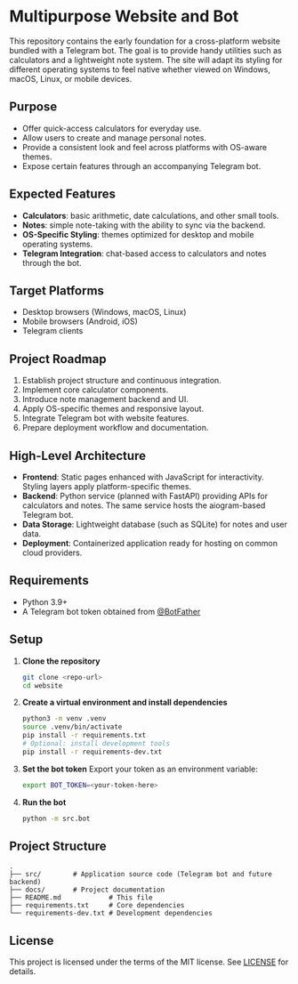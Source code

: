 # Multipurpose Website and Bot

This repository contains the early foundation for a cross-platform website bundled with a Telegram bot. The goal is to provide handy utilities such as calculators and a lightweight note system. The site will adapt its styling for different operating systems to feel native whether viewed on Windows, macOS, Linux, or mobile devices.

## Purpose
- Offer quick-access calculators for everyday use.
- Allow users to create and manage personal notes.
- Provide a consistent look and feel across platforms with OS-aware themes.
- Expose certain features through an accompanying Telegram bot.

## Expected Features
- **Calculators**: basic arithmetic, date calculations, and other small tools.
- **Notes**: simple note-taking with the ability to sync via the backend.
- **OS-Specific Styling**: themes optimized for desktop and mobile operating systems.
- **Telegram Integration**: chat-based access to calculators and notes through the bot.

## Target Platforms
- Desktop browsers (Windows, macOS, Linux)
- Mobile browsers (Android, iOS)
- Telegram clients

## Project Roadmap
1. Establish project structure and continuous integration.
2. Implement core calculator components.
3. Introduce note management backend and UI.
4. Apply OS-specific themes and responsive layout.
5. Integrate Telegram bot with website features.
6. Prepare deployment workflow and documentation.

## High-Level Architecture
- **Frontend**: Static pages enhanced with JavaScript for interactivity. Styling layers apply platform-specific themes.
- **Backend**: Python service (planned with FastAPI) providing APIs for calculators and notes. The same service hosts the aiogram-based Telegram bot.
- **Data Storage**: Lightweight database (such as SQLite) for notes and user data.
- **Deployment**: Containerized application ready for hosting on common cloud providers.

## Requirements
- Python 3.9+
- A Telegram bot token obtained from [@BotFather](https://t.me/BotFather)

## Setup
1. **Clone the repository**
   ```bash
   git clone <repo-url>
   cd website
   ```
2. **Create a virtual environment and install dependencies**
   ```bash
   python3 -m venv .venv
   source .venv/bin/activate
   pip install -r requirements.txt
   # Optional: install development tools
   pip install -r requirements-dev.txt
   ```
3. **Set the bot token**
   Export your token as an environment variable:
   ```bash
   export BOT_TOKEN=<your-token-here>
   ```
4. **Run the bot**
   ```bash
   python -m src.bot
   ```

## Project Structure
```
.
├── src/        # Application source code (Telegram bot and future backend)
├── docs/       # Project documentation
├── README.md            # This file
├── requirements.txt     # Core dependencies
└── requirements-dev.txt # Development dependencies
```

## License
This project is licensed under the terms of the MIT license. See [LICENSE](LICENSE) for details.
